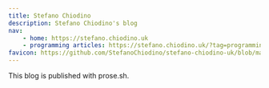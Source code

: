 ```yaml
---
title: Stefano Chiodino
description: Stefano Chiodino's blog
nav:
    - home: https://stefano.chiodino.uk
    - programming articles: https://stefano.chiodino.uk/?tag=programming
favicon: https://github.com/StefanoChiodino/stefano-chiodino-uk/blob/master/imgs/android-chrome-192x192.png?raw=true
---
```


This blog is published with prose.sh.
